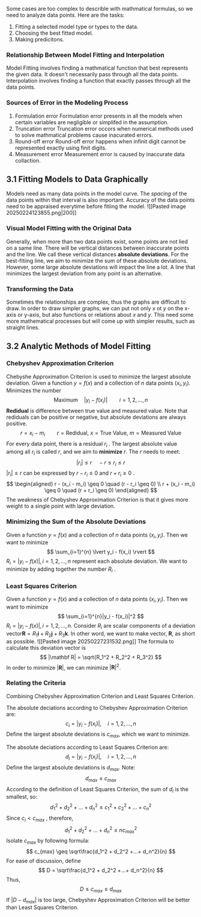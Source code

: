 Some cases are too complex to describle with mathmatical formulas, so we need to analyze data points. Here are the tasks: 
1. Fitting a selected model type or types to the data.
2. Choosing the best fitted model. 
3. Making predicitons.
### Relationship Between Model Fitting and Interpolation
Model Fitting involves finding a mathmatical function that best represents the given data. It doesn't necessarily pass through all the data points. Interpolation involves finding a function that exactly passes through all the data points.
### Sources of Error in the Modeling Process
1. Formulation error
   Formulation error presents in all the models when certain variables are negligible or simplifed in the assumption. 
2. Truncation error 
   Truncation error occors when numerical methods used to solve mathmatical problems cause inacurated errors. 
3. Round-off error
   Round-off error happens when infinit digit cannot be represented exactly using finit digits. 
4. Measurement error
   Measurement error is caused by inaccurate data collaction. 

## 3.1 Fitting Models to Data Graphically
Models need as many data points in the model curve. 
The *spacing* of the data points within that interval is also important. 
Accuracy of the data points need to be appraised everytime before fitiing the model. 
![[Pasted image 20250224123855.png|200]]
### Visual Model Fitting with the Original Data
Generally, when more than two data points exist, some points are not lied on a same line. There will be vertical distances between inaccurate points and the line. We call these vertical distances **absolute deviations**. For the best-fitiing line, we aim to minimize the sum of these absolute deviations. However, some large absolute deviations will impact the line a lot. A line that minimizes the largest deviation from any point is an alternative. 

### Transforming the Data
Sometimes the relationships are complex, thus the graphs are difficult to draw. In order to draw simpler graphs, we can put not only *x* ot *y* on the x-axis or y-axis, but also functions or relations about *x* and *y*. This need some more mathematical processes but will come up with simpler results, such as straight lines.  

## 3.2 Analytic Methods of Model Fitting
### Chebyshev Approximation Criterion
Chebyshe Approximation Criterion is used to minimize the largest absolute deviation. 
Given a function $y = f(x)$ and a collection of $n$ data points $(x_i, y_i)$. Minimizes the number
$$
\text{Maximum} 
 \quad |y_i - f(x_i)| \qquad  i = 1,2,...,n
$$
**Redidual** is difference between true value and measured value. Note that rediduals can be positive or negative, but absolute deviations are always positive. 
$$ r = x_i - m_i \qquad r = \text{Redidual}, \ x = \text{True Value}, \ m = \text{Measured Value}$$
For every data point, there is a residual $r_i$ . The largest absolute value among all $r_i$​ is called $r$, and we aim to **minimize** $r$.
The $r$ needs to meet: 
$$
|r_i| \leq r \quad -r \leq r_i \leq r
$$
$|r_i| \leq r$ can be expressed by $r - r_i \leq 0$ and $r + r_i \geq 0$ .  
$$
\begin{aligned}
r - (x_i - m_i) \geq 0 \quad (r - r_i \geq 0) \\
r + (x_i - m_i) \geq 0 \quad (r + r_i \geq 0)
\end{aligned}
$$
The weakness of Chebyshev Approximation Criterion is that it gives more weight to a single point with large deviation. 

### Minimizing the Sum of the Absolute Deviations
Given a function $y = f(x)$ and a collection of $n$ data points $(x_i, y_i)$. Then we want to minimize
$$
\sum_{i=1}^{n} \lvert y_i - f(x_i) \rvert
$$
$R_i = |y_i - f(x)|, i = 1, 2, ..., n$ represent each absolute deviation. We want to minimize by adding together the number $R_i$ .

### Least Squares Criterion
Given a function $y = f(x)$ and a collection of $n$ data points $(x_i, y_i)$. Then we want to minimize
$$
\sum_{i=1}^{n}|y_i - f(x_i)|^2
$$
$R_i = |y_i - f(x)|, i = 1, 2, ..., n$. Consider $R_i$ are scalar components of a deviation vector$\mathbf{R} = R_1 \mathbf{i} + R_2 \mathbf{j} + R_3 \mathbf{k}$. In other word, we want to make vector, $\mathbf R$, as short as possible. 
![[Pasted image 20250227231532.png]]
The formula to calculate this deviation vector is 
$$
|\mathbf R| = \sqrt{R_1^2 + R_2^2 + R_3^2}
$$
In order to minimize $|\mathbf R|$, we can minimize $|\mathbf R|^2$. 

### Relating the Criteria
Combining Chebyshev Approximation Criterion and Least Squares Criterion. 

The absolute deciations according to Chebyshev Approximation Criterion are:
$$c_i = |y_i - f(x_i)|, \quad i = 1,2,...,n$$
Define the largest absolute deviations is $c_{max}$, which we want to minimize. 

The absolute deciations according to Least Squares Criterion are:
$$
d_i = |y_i - f(x_i)|, \quad i = 1,2,...,n
$$
Define the largest absolute deviations is $d_{max}$.
Note: 
$$
d_{max} \leq c_{max}
$$
According to the definition of Least Squares Criterion, the sum of $d_i$ is the smallest, so: 
$$
d_1^2 + d_2^2 +...+ d_n^2 \leq c_1^2 + c_2^2 +...+ c_n^2
$$
Since $c_i < c_{max}$ , therefore, 
$$
d_1^2 + d_2^2 +...+ d_n^2 \leq nc_{max}^2
$$
Isolate $c_{max}$ by following formula: 
$$
c_{max} \geq \sqrt\frac{d_1^2 + d_2^2 +...+ d_n^2}{n}
$$
For ease of discussion, define
$$
D = \sqrt\frac{d_1^2 + d_2^2 +...+ d_n^2}{n}
$$
Thus, 
$$
D \leq c_{max} \leq d_{max}
$$If $|D - d_{max}|$ is too large, Chebyshev Approximation Criterion will be better than Least Squares Criterion. 